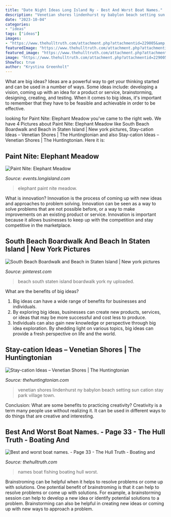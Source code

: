 ```yaml
---
title: "Date Night Ideas Long Island Ny - Best And Worst Boat Names."
description: "Venetian shores lindenhurst ny babylon beach setting sun cation stay park village town"
date: "2023-10-04"
categories:
- "ideas"
tags: ["ideas"]
images:
- "https://www.thehulltruth.com/attachment.php?attachmentid=229005&amp;stc=1&amp;d=1332308536"
featuredImage: "https://www.thehulltruth.com/attachment.php?attachmentid=229005&amp;stc=1&amp;d=1332308536"
featured_image: "https://www.thehulltruth.com/attachment.php?attachmentid=229005&amp;stc=1&amp;d=1332308536"
image: "https://www.thehulltruth.com/attachment.php?attachmentid=229005&amp;stc=1&amp;d=1332308536"
ShowToc: true
author: "Krystina Greenholt"
---
```



What are big ideas?
Ideas are a powerful way to get your thinking started and can be used in a number of ways. Some ideas include: developing a vision, coming up with an idea for a product or service, brainstorming, designing, creating, and testing. When it comes to big ideas, it's important to remember that they have to be feasible and achievable in order to be effective.

	

		
looking for Paint Nite: Elephant Meadow you've came to the right web. We have 4 Pictures about Paint Nite: Elephant Meadow like South Beach Boardwalk and Beach in Staten Island | New york pictures, Stay-cation Ideas – Venetian Shores | The Huntingtonian and also Stay-cation Ideas – Venetian Shores | The Huntingtonian. Here it is:
		
    
## Paint Nite: Elephant Meadow

<img loading=lazy src="https://www.longisland.com/site_media/images/event/photo_gallery/4065923_1_l.jpg" onerror="this.onerror=null;this.src='https://tse2.mm.bing.net/th?id=OIP.hbXYs58Y5u-lSfUJRTzAIgHaJU&amp;pid=15.1';" alt="Paint Nite: Elephant Meadow">

_Source: events.longisland.com_

>elephant paint nite meadow. 

	

What is innovation?
Innovation is the process of coming up with new ideas and approaches to problem solving. Innovation can be seen as a way to solve problems that are not possible before, or a way to make improvements on an existing product or service. Innovation is important because it allows businesses to keep up with the competition and stay competitive in the marketplace.

    
## South Beach Boardwalk And Beach In Staten Island | New York Pictures

<img loading=lazy src="https://i.pinimg.com/originals/4d/8f/3d/4d8f3d020c65ac2288bd4c1b625d225a.jpg" onerror="this.onerror=null;this.src='https://tse2.mm.bing.net/th?id=OIP.G7G06y4OCcnNMNAuFrXQmQHaFj&amp;pid=15.1';" alt="South Beach Boardwalk and Beach in Staten Island | New york pictures">

_Source: pinterest.com_

>beach south staten island boardwalk york ny uploaded. 

	

What are the benefits of big ideas?
1. Big ideas can have a wide range of benefits for businesses and individuals. 
2. By exploring big ideas, businesses can create new products, services, or ideas that may be more successful and cost less to produce. 
3. Individuals can also gain new knowledge or perspective through big idea exploration. By shedding light on various topics, big ideas can provide a fresh perspective on life and the world.

    
## Stay-cation Ideas – Venetian Shores | The Huntingtonian

<img loading=lazy src="http://thehuntingtonian.com/wp-content/uploads/2011/09/Sun-Setting-Over-Venetian-Shores.jpg" onerror="this.onerror=null;this.src='https://tse4.mm.bing.net/th?id=OIP.ms4HxNW8bJg3QK39A_kfUgHaEG&amp;pid=15.1';" alt="Stay-cation Ideas – Venetian Shores | The Huntingtonian">

_Source: thehuntingtonian.com_

>venetian shores lindenhurst ny babylon beach setting sun cation stay park village town. 

	

Conclusion: What are some benefits to practicing creativity?
Creativity is a term many people use without realizing it. It can be used in different ways to do things that are creative and interesting.

    
## Best And Worst Boat Names. - Page 33 - The Hull Truth - Boating And

<img loading=lazy src="https://www.thehulltruth.com/attachment.php?attachmentid=229005&amp;stc=1&amp;d=1332308536" onerror="this.onerror=null;this.src='https://tse3.mm.bing.net/th?id=OIP.mzpIcJuo_PDxKRU1YIBbfgHaFj&amp;pid=15.1';" alt="Best and worst boat names. - Page 33 - The Hull Truth - Boating and">

_Source: thehulltruth.com_

>names boat fishing boating hull worst. 

	

Brainstroming can be helpful when it helps to resolve problems or come up with solutions.
One potential benefit of brainstroming is that it can help to resolve problems or come up with solutions. For example, a brainstorming session can help to develop a new idea or identify potential solutions to a problem. Brainstorming can also be helpful in creating new ideas or coming up with new ways to approach a problem.

